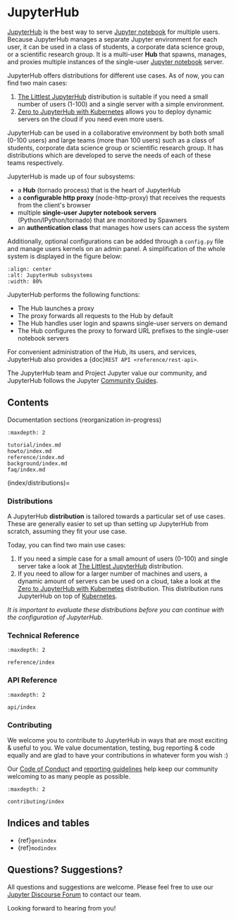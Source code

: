 # JupyterHub

[JupyterHub] is the best way to serve [Jupyter notebook] for multiple users.
Because JupyterHub manages a separate Jupyter environment for each user,
it can be used in a class of students, a corporate data science group, or a scientific
research group. It is a multi-user **Hub** that spawns, manages, and proxies multiple
instances of the single-user [Jupyter notebook] server.

JupyterHub offers distributions for different use cases. As of now, you can find two main cases:

1. [The Littlest JupyterHub](https://github.com/jupyterhub/the-littlest-jupyterhub) distribution is suitable if you need a small number of users (1-100) and a single server with a simple environment.
2. [Zero to JupyterHub with Kubernetes](https://github.com/jupyterhub/zero-to-jupyterhub-k8s) allows you to deploy dynamic servers on the cloud if you need even more users.

JupyterHub can be used in a collaborative environment by both both small (0-100 users) and
large teams (more than 100 users) such as a class of students, corporate data science group
or scientific research group. It has distributions which are developed to serve the needs of
each of these teams respectively.

JupyterHub is made up of four subsystems:

- a **Hub** (tornado process) that is the heart of JupyterHub
- a **configurable http proxy** (node-http-proxy) that receives the requests from the client's browser
- multiple **single-user Jupyter notebook servers** (Python/IPython/tornado) that are monitored by Spawners
- an **authentication class** that manages how users can access the system

Additionally, optional configurations can be added through a `config.py` file and manage users
kernels on an admin panel. A simplification of the whole system is displayed in the figure below:

```{image} images/jhub-fluxogram.jpeg
:align: center
:alt: JupyterHub subsystems
:width: 80%
```

JupyterHub performs the following functions:

- The Hub launches a proxy
- The proxy forwards all requests to the Hub by default
- The Hub handles user login and spawns single-user servers on demand
- The Hub configures the proxy to forward URL prefixes to the single-user
  notebook servers

For convenient administration of the Hub, its users, and services,
JupyterHub also provides a {doc}`REST API <reference/rest-api>`.

The JupyterHub team and Project Jupyter value our community, and JupyterHub
follows the Jupyter [Community Guides](https://jupyter.readthedocs.io/en/latest/community/content-community.html).

## Contents

Documentation sections (reorganization in-progress)

```{toctree}
:maxdepth: 2

tutorial/index.md
howto/index.md
reference/index.md
background/index.md
faq/index.md
```

(index/distributions)=

### Distributions

A JupyterHub **distribution** is tailored
towards a particular set of use cases. These are generally easier
to set up than setting up JupyterHub from scratch, assuming they fit your use case.

Today, you can find two main use cases:

1. If you need a simple case for a small amount of users (0-100) and single server
   take a look at
   [The Littlest JupyterHub](https://github.com/jupyterhub/the-littlest-jupyterhub) distribution.
2. If you need to allow for a larger number of machines and users,
   a dynamic amount of servers can be used on a cloud,
   take a look at the [Zero to JupyterHub with Kubernetes](https://github.com/jupyterhub/zero-to-jupyterhub-k8s) distribution.
   This distribution runs JupyterHub on top of [Kubernetes](https://k8s.io).

_It is important to evaluate these distributions before you can continue with the
configuration of JupyterHub_.

### Technical Reference

```{toctree}
:maxdepth: 2

reference/index
```

### API Reference

```{toctree}
:maxdepth: 2

api/index
```

### Contributing

We welcome you to contribute to JupyterHub in ways that are most exciting
& useful to you. We value documentation, testing, bug reporting & code equally
and are glad to have your contributions in whatever form you wish :)

Our [Code of Conduct](https://github.com/jupyter/governance/blob/HEAD/conduct/code_of_conduct.md) and [reporting guidelines](https://github.com/jupyter/governance/blob/HEAD/conduct/reporting_online.md)
help keep our community welcoming to as many people as possible.

```{toctree}
:maxdepth: 2

contributing/index
```

## Indices and tables

- {ref}`genindex`
- {ref}`modindex`

## Questions? Suggestions?

All questions and suggestions are welcome. Please feel free to use our [Jupyter Discourse Forum](https://discourse.jupyter.org/) to contact our team.

Looking forward to hearing from you!

[jupyter notebook]: https://jupyter-notebook.readthedocs.io/en/latest/
[jupyterhub]: https://github.com/jupyterhub/jupyterhub
